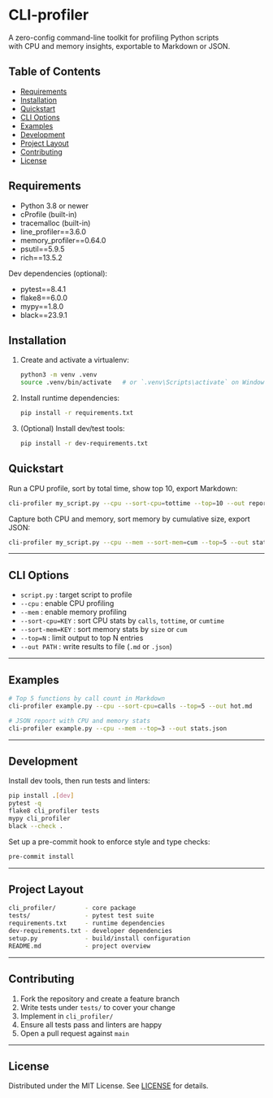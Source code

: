 # CLI-profiler

A zero-config command-line toolkit for profiling Python scripts  
with CPU and memory insights, exportable to Markdown or JSON.

## Table of Contents

- [Requirements](#requirements)  
- [Installation](#installation)  
- [Quickstart](#quickstart)  
- [CLI Options](#cli-options)  
- [Examples](#examples)  
- [Development](#development)  
- [Project Layout](#project-layout)  
- [Contributing](#contributing)  
- [License](#license)  

## Requirements

- Python 3.8 or newer  
- cProfile (built-in)  
- tracemalloc (built-in)  
- line_profiler==3.6.0  
- memory_profiler==0.64.0  
- psutil==5.9.5  
- rich==13.5.2  

Dev dependencies (optional):

- pytest==8.4.1  
- flake8==6.0.0  
- mypy==1.8.0  
- black==23.9.1  

## Installation

1. Create and activate a virtualenv:

   ```bash
   python3 -m venv .venv
   source .venv/bin/activate   # or `.venv\Scripts\activate` on Windows
   ```

2. Install runtime dependencies:

   ```bash
   pip install -r requirements.txt
   ```

3. (Optional) Install dev/test tools:

   ```bash
   pip install -r dev-requirements.txt
   ```

## Quickstart

Run a CPU profile, sort by total time, show top 10, export Markdown:

```bash
cli-profiler my_script.py --cpu --sort-cpu=tottime --top=10 --out report.md
```

Capture both CPU and memory, sort memory by cumulative size, export JSON:

```bash
cli-profiler my_script.py --cpu --mem --sort-mem=cum --top=5 --out stats.json
```

---

## CLI Options

- `script.py`        : target script to profile  
- `--cpu`            : enable CPU profiling  
- `--mem`            : enable memory profiling  
- `--sort-cpu=KEY`   : sort CPU stats by `calls`, `tottime`, or `cumtime`  
- `--sort-mem=KEY`   : sort memory stats by `size` or `cum`  
- `--top=N`          : limit output to top N entries  
- `--out PATH`       : write results to file (`.md` or `.json`)  

---

## Examples

```bash
# Top 5 functions by call count in Markdown
cli-profiler example.py --cpu --sort-cpu=calls --top=5 --out hot.md

# JSON report with CPU and memory stats
cli-profiler example.py --cpu --mem --top=3 --out stats.json
```

---

## Development

Install dev tools, then run tests and linters:

```bash
pip install .[dev]
pytest -q
flake8 cli_profiler tests
mypy cli_profiler
black --check .
```

Set up a pre-commit hook to enforce style and type checks:

```bash
pre-commit install
```

---

## Project Layout

```bash
cli_profiler/        - core package  
tests/               - pytest test suite  
requirements.txt     - runtime dependencies  
dev-requirements.txt - developer dependencies
setup.py             - build/install configuration  
README.md            - project overview  
```

---

## Contributing

1. Fork the repository and create a feature branch  
2. Write tests under `tests/` to cover your change  
3. Implement in `cli_profiler/`  
4. Ensure all tests pass and linters are happy  
5. Open a pull request against `main`  

---

## License

Distributed under the MIT License. See [LICENSE](LICENSE) for details.